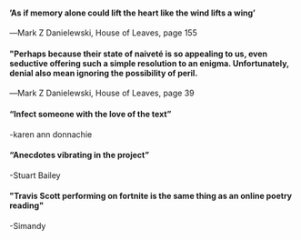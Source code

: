#### ’As if memory alone could lift the heart like the wind lifts a wing’
 ―Mark Z Danielewski, House of Leaves, page 155

#### "Perhaps because their state of naiveté is so appealing to us, even seductive offering such a simple resolution to an enigma. Unfortunately, denial also mean ignoring the possibility of peril.
 ―Mark Z Danielewski, House of Leaves, page 39

#### “Infect someone with the love of the text” 
 -karen ann donnachie

#### “Anecdotes vibrating in the project” 
 -Stuart Bailey

#### "Travis Scott performing on fortnite is the same thing as an online poetry reading"
-Simandy


